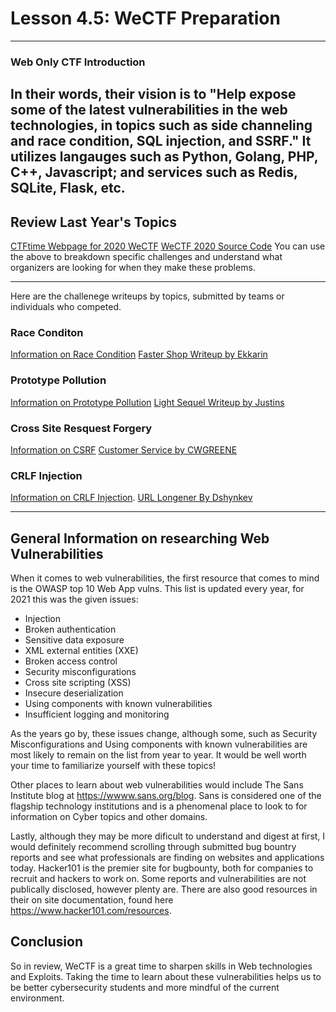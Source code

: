 
# Lesson 4.5: WeCTF Preparation
--------------------------------------

### Web Only CTF Introduction
  In their words, their vision is to "Help expose some of the latest vulnerabilities in the web technologies, in topics such as side channeling and race condition, SQL injection, and SSRF." It utilizes langauges such as Python, Golang, PHP, C++, Javascript; and services such as Redis, SQLite, Flask, etc.
-----------------------------------------------------------------------------------------------------------------------------------------------------------------
## Review Last Year's Topics
[CTFtime Webpage for 2020 WeCTF](https://ctftime.org/event/1044)
[WeCTF 2020 Source Code](https://github.com/wectf/2020)
You can use the above to breakdown specific challenges and understand what organizers are looking for when they make these problems. 

----------------------------------------------------------------------------------------------------------------------------------------
Here are the challenege writeups by topics, submitted by teams or individuals who competed.

### Race Conditon
[Information on Race Condition](https://www.veracode.com/security/race-condition)
[Faster Shop Writeup by Ekkarin](https://ekkarin-t.medium.com/faster-shop-wectf-2020-write-ups-9f8979cbbe45)

### Prototype Pollution
[Information on Prototype Pollution](https://medium.com/node-modules/what-is-prototype-pollution-and-why-is-it-such-a-big-deal-2dd8d89a93c)
[Light Sequel Writeup by Justins](https://blog.justins.in/wectf-2020/)

### Cross Site Resquest Forgery
[Information on CSRF](https://owasp.org/www-community/attacks/csrf)
[Customer Service by CWGREENE](https://gist.github.com/cwgreene/50d954313e2214c892d4a6d60d882085)

### CRLF Injection
[Information on CRLF Injection](https://www.veracode.com/security/crlf-injection).
[URL Longener By Dshynkev](https://github.com/dshynkev/ctf-writeups/tree/master/2020/wectf/url_longener)

-----------------------------------------------------------------------------------------------------------------------------------------

## General Information on researching Web Vulnerabilities
When it comes to web vulnerabilities, the first resource that comes to mind is the OWASP top 10 Web App vulns. 
This list is updated every year, for 2021 this was the given issues:
  * Injection
  * Broken authentication
  * Sensitive data exposure
  * XML external entities (XXE)
  * Broken access control
  * Security misconfigurations
  * Cross site scripting (XSS)
  * Insecure deserialization
  * Using components with known vulnerabilities
  * Insufficient logging and monitoring

As the years go by, these issues change, although some, such as Security Misconfigurations and Using components with known vulnerabilities are most likely to remain on the list from year to year. It would be well worth your time to familiarize yourself with these topics! 

Other places to learn about web vulnerabilities would include The Sans Institute blog at https://wwww.sans.org/blog. Sans is considered one of the flagship technology institutions and is a phenomenal place to look to for information on Cyber topics and other domains.

Lastly, although they may be more dificult to understand and digest at first, I would definitely recommend scrolling through submitted bug bountry reports and see what professionals are finding on websites and applications today. Hacker101 is the premier site for bugbounty, both for companies to recruit and hackers to work on. Some reports and vulnerabilities are not publically disclosed, however plenty are. There are also good resources in their on site documentation, found here https://www.hacker101.com/resources.

## Conclusion

So in review, WeCTF is a great time to sharpen skills in Web technologies and Exploits. Taking the time to learn about these vulnerabilities helps us to be better cybersecurity 
students and more mindful of the current environment.
